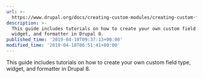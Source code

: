 ```yaml
---
url: >-
  https://www.drupal.org/docs/creating-custom-modules/creating-custom-field-types-widgets-and-formatters
description: >-
  This guide includes tutorials on how to create your own custom field type,
  widget, and formatter in Drupal 8.
published_time: '2019-04-10T09:37:13+00:00'
modified_time: '2019-04-18T06:51:41+00:00'
---
```

This guide includes tutorials on how to create your own custom field type, widget, and formatter in Drupal 8.